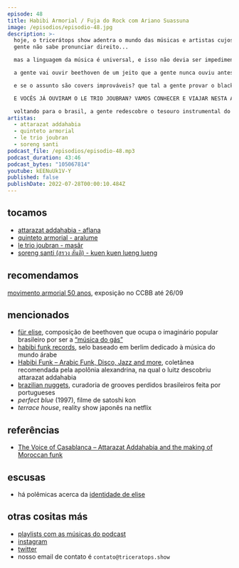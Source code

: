 ```yaml
---
episode: 48
title: Habibi Armorial / Fuja do Rock com Ariano Suassuna
image: /episodios/episodio-48.jpg
description: >-
  hoje, o tricerátops show adentra o mundo das músicas e artistas cujos nomes a
  gente não sabe pronunciar direito...

  mas a linguagem da música é universal, e isso não devia ser impedimento pra gente compartilhar o que a gente gosta! portanto, não nos leve a mal, somos apenas pessoas curiosas.

  a gente vai ouvir beethoven de um jeito que a gente nunca ouviu antes, num delicioso groove árabe de marrocos.

  e se o assunto são covers improváveis? que tal a gente provar o black sabbath numa interpretação tailandesa?

  E VOCÊS JÁ OUVIRAM O LE TRIO JOUBRAN? VAMOS CONHECER E VIAJAR NESTA ATMOSFERA PALESTINA

  voltando para o brasil, a gente redescobre o tesouro instrumental do quinteto armorial...
artistas:
  - attarazat addahabia
  - quinteto armorial
  - le trio joubran
  - soreng santi
podcast_file: /episodios/episodio-48.mp3
podcast_duration: 43:46
podcast_bytes: "105067814"
youtube: kEENuUk1V-Y
published: false
publishDate: 2022-07-28T00:00:10.484Z
---
```

## tocamos
* [attarazat addahabia - aflana](https://www.youtube.com/watch?v=DtsOQ_0PtOE)
* [quinteto armorial - aralume](https://www.youtube.com/watch?v=IpYEJ2RIScI)
* [le trio joubran - masâr](https://www.youtube.com/watch?v=LoiyWTtinbk)
* [soreng santi (สรวง สันติ) - kuen kuen lueng lueng](https://www.youtube.com/watch?v=At8Zwo2myZc)

## recomendamos
[movimento armorial 50 anos](https://ccbb.com.br/sao-paulo/programacao/movimento-armorial-50-anos/), exposição no CCBB até 26/09

## mencionados
* [für elise](https://www.youtube.com/watch?v=_mVW8tgGY_w), composição de beethoven que ocupa o imaginário popular brasileiro por ser a [“música do gás”](https://www.dw.com/pt-br/como-beethoven-virou-at%C3%A9-musiquinha-do-g%C3%A1s-no-brasil/a-55971420)
* [habibi funk records](https://en.wikipedia.org/wiki/Habibi_Funk_Records), selo baseado em berlim dedicado à música do mundo árabe
* [Habibi Funk – Arabic Funk, Disco, Jazz and more](https://open.spotify.com/playlist/3O1NpEcpTFkWNwABJug8RW), coletânea recomendada pela apolônia alexandrina, na qual o luitz descobriu attarazat addahabia
* [brazilian nuggets](https://groovierecords.bandcamp.com/album/brazilian-nuggets-back-from-the-jungle-vol-1-lp), curadoria de grooves perdidos brasileiros feita por portugueses
* *perfect blue* (1997), filme de satoshi kon
* *terrace house*, reality show japonês na netflix

## referências
* [The Voice of Casablanca – Attarazat Addahabia and the making of Moroccan funk]( https://www.thenation.com/article/archive/morocco-faradjallah-attarazat-addahabia-habibi-funk-album-review/)

## escusas
* há polêmicas acerca da [identidade de elise](https://en.wikipedia.org/wiki/Für_Elise#Identity_of_%22Elise%22)

## otras cositas más
* [playlists com as músicas do podcast](https://www.triceratops.show/playlists/)
* [instagram](https://www.instagram.com/triceratops.show/)
* [twitter](https://twitter.com/TriceratopsShow/)
* nosso email de contato é `contato@triceratops.show`
